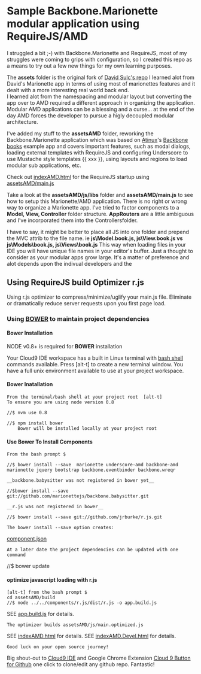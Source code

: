 # Sample Backbone.Marionette modular application using RequireJS/AMD 

I struggled a bit ;-) with Backbone.Marionette and RequireJS, most of my struggles were coming to grips with configuration, so I created this repo as a means to try out a few new things for my own learning purposes.

The **assets** folder is the original fork of [David Sulc's repo](https://github.com/davidsulc/backbone.marionette-atinux-books)  I learned alot from David's Marionette app in terms of using most of marionettes features and it dealt with a more interesting real world back end.  
I learned alot from the namespacing and modular layout but converting the app over to AMD required a different approach in organizing the application.  Modular AMD applications can be a blessing and a curse... at the end of the day AMD forces the developer to pursue a higly decoupled modular architecture.

I've added my stuff to the **assetsAMD** folder, reworking the Backbone.Marionette application which was based on [Atinux](http://www.atinux.fr)'s [Backbone books](http://www.atinux.fr/backbone-books/)
example app and covers important features, such as modal dialogs, loading external templates with RequireJS and configuring Underscore to use Mustache style templates {{ xxx }},
using layouts and regions to load modular sub applications, etc.

Check out [indexAMD.html](https://github.com/t2k/backbone.marionette-RequireJS/blob/master/indexAMD.html) for the RequireJS startup using [assetsAMD/main.js](https://github.com/t2k/backbone.marionette-RequireJS/blob/master/assetsAMD/js/main.js)

Take a look at the **assetsAMD/js/libs** folder and **assetsAMD/main.js** to see how to setup this  Marionette/AMD application.  There is no right or wrong way to organize
a Marionette app.  I've tried to factor components to a **Model, View, Controller** folder structure.  **AppRouters** are a little ambiguous and I've incorporated them into the Controllersfolder.

I have to say, it might be better to place all JS into one folder and prepend the MVC attrib to the file name.  ie **js\Model.book.js, js\View.book.js vs js\Models\book.js, js\Views\book.js**
This way when loading files in your IDE you will have unique file names in your editor's buffer.  Just a thought to consider as your modular apps grow large.  It's a matter of preference and alot depends upon the indivual developers and the 

## Using RequireJS build Optimizer r.js

Using r.js optimizer to compress/minimize/uglify your main.js file.  Eliminate or dramatically reduce server requests upon you first page load.

### Using [BOWER](http://twitter.github.com/bower/) to maintain project dependencies

#### Bower Installation

NODE v0.8+ is required for __BOWER__ installation

Your Cloud9 IDE workspace has a built in Linux terminal with [bash shell](http://linuxcommand.org/learning_the_shell.php) commands available.  Press [alt-t] to create a new terminal window. You have a full unix environment available to use at your project workspace.

#### Bower Inatallation
    From the terminal/bash shell at your project root  [alt-t]
    To ensure you are using node version 0.8
    
    //$ nvm use 0.8
        
    //$ npm install bower
        Bower will be installed locally at your project root

#### Use Bower To Install Components
    From the bash prompt $
    
    //$ bower install --save  marionette underscore-amd backbone-amd marionette jquery bootstrap backbone.eventbinder backbone.wreqr
    
    __backbone.babysitter was not registered in bower yet__
    
    //$bower install --save git://github.com/marionettejs/backbone.babysitter.git
    
    __r.js was not registered in bower__
    
    //$ bower install --save git://github.com/jrburke/r.js.git
    
    The bower install --save option creates:
    
[component.json](https://github.com/t2k/backbone.marionette-RequireJS/blob/master/component.json) 

    At a later date the project dependencies can be updated with one command
    
//$ bower update
    
#### optimize javascript loading with r.js 
    [alt-t] from the bash prompt $
    cd assetsAMD/build
    //$ node ../../components/r.js/dist/r.js -o app.build.js
    
SEE [app.build.js](https://github.com/t2k/backbone.marionette-RequireJS/blob/master/assetsAMD/build/app.build.js) for details.
    
    The optimizer builds assetsAMD/js/main.optimized.js

SEE [indexAMD.html](https://github.com/t2k/backbone.marionette-RequireJS/blob/master/indexAMD.html) for details.
SEE [indexAMD.Devel.html](https://github.com/t2k/backbone.marionette-RequireJS/blob/master/indexAMD.Devel.html) for details.
    
    Good luck on your open source journey!
        

Big shout-out to [Cloud9 IDE](https://c9.io) and Google Chrome Extension [Cloud 9 Button for Github](https://chrome.google.com/webstore/detail/gkddhhofgajgmgfebhaiihlahjmjkmph) one click to clone/edit any github repo.  Fantastic!